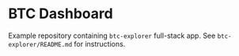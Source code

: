# BTC Dashboard

Example repository containing `btc-explorer` full-stack app.
See `btc-explorer/README.md` for instructions.
